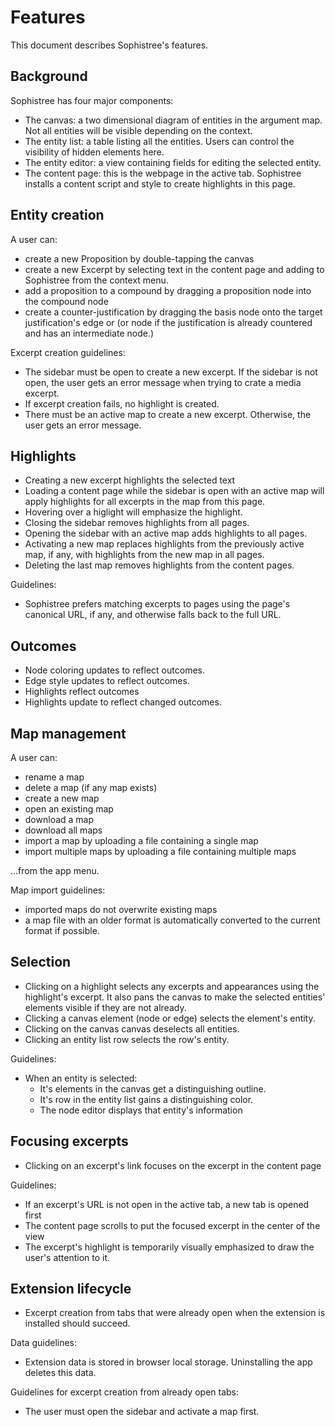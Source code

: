 # Features

This document describes Sophistree's features.

## Background

Sophistree has four major components:

- The canvas: a two dimensional diagram of entities in the argument map. Not all entities
  will be visible depending on the context.
- The entity list: a table listing all the entities. Users can control the visibility of hidden
  elements here.
- The entity editor: a view containing fields for editing the selected entity.
- The content page: this is the webpage in the active tab. Sophistree installs a content script and
  style to create highlights in this page.

## Entity creation

A user can:

- create a new Proposition by double-tapping the canvas
- create a new Excerpt by selecting text in the content page and adding to Sophistree from the
  context menu.
- add a proposition to a compound by dragging a proposition node into the compound node
- create a counter-justification by dragging the basis node onto the target justification's edge or
  (or node if the justification is already countered and has an intermediate node.)

Excerpt creation guidelines:

- The sidebar must be open to create a new excerpt. If the sidebar is not open, the user gets an
  error message when trying to crate a media excerpt.
- If excerpt creation fails, no highlight is created.
- There must be an active map to create a new excerpt. Otherwise, the user gets an error message.

## Highlights

- Creating a new excerpt highlights the selected text
- Loading a content page while the sidebar is open with an active map will apply highlights for all
  excerpts in the map from this page.
- Hovering over a higlight will emphasize the highlight.
- Closing the sidebar removes highlights from all pages.
- Opening the sidebar with an active map adds highlights to all pages.
- Activating a new map replaces highlights from the previously active map, if any, with
  highlights from the new map in all pages.
- Deleting the last map removes highlights from the content pages.

Guidelines:

- Sophistree prefers matching excerpts to pages using the page's canonical URL, if any, and
  otherwise falls back to the full URL.

## Outcomes

- Node coloring updates to reflect outcomes.
- Edge style updates to reflect outcomes.
- Highlights reflect outcomes
- Highlights update to reflect changed outcomes.

## Map management

A user can:

- rename a map
- delete a map (if any map exists)
- create a new map
- open an existing map
- download a map
- download all maps
- import a map by uploading a file containing a single map
- import multiple maps by uploading a file containing multiple maps

…from the app menu.

Map import guidelines:

- imported maps do not overwrite existing maps
- a map file with an older format is automatically converted to the current format if possible.

## Selection

- Clicking on a highlight selects any excerpts and appearances using the highlight's excerpt. It
  also pans the canvas to make the selected entities' elements visible if they are not already.
- Clicking a canvas element (node or edge) selects the element's entity.
- Clicking on the canvas canvas deselects all entities.
- Clicking an entity list row selects the row's entity.

Guidelines:

- When an entity is selected:
  - It's elements in the canvas get a distinguishing outline.
  - It's row in the entity list gains a distinguishing color.
  - The node editor displays that entity's information

## Focusing excerpts

- Clicking on an excerpt's link focuses on the excerpt in the content page

Guidelines:

- If an excerpt's URL is not open in the active tab, a new tab is opened first
- The content page scrolls to put the focused excerpt in the center of the view
- The excerpt's highlight is temporarily visually emphasized to draw the user's attention to it.

## Extension lifecycle

- Excerpt creation from tabs that were already open when the extension is installed should succeed.

Data guidelines:

- Extension data is stored in browser local storage. Uninstalling the app deletes this data.

Guidelines for excerpt creation from already open tabs:

- The user must open the sidebar and activate a map first.
